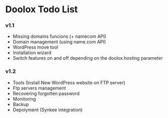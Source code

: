 Doolox Todo List
================

### v1.1 ###

* Missing domains funcions (+ namecom API)
* Domain management (using name.com API)
* WordPress move tool
* Installation wizard
* Switch features on and off depending on the doolox.hosting parameter

### v1.2 ###

* Tools (Install New WordPress website on FTP server)
* Ftp servers management
* Recovering forgotten password
* Monitoring
* Backup
* Depolyment (Synkee integration)